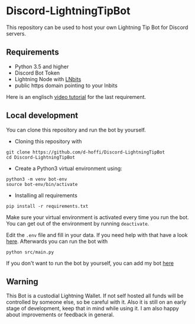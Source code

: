 # Discord-LightningTipBot

This repository can be used to host your own Lightning Tip Bot for Discord servers.

## Requirements

* Python 3.5 and higher
* Discord Bot Token
* Lightning Node with [LNbits](https://github.com/lnbits/lnbits-legend)
* public https domain pointing to your lnbits

Here is an englisch [video tutorial](https://www.youtube.com/watch?v=ZIvExdnN1PQ&t) for the last requirement.

## Local development

You can clone this repository and run the bot by yourself.
  
  * Cloning this repository with
   ```
   git clone https://github.com/d-hoffi/Discord-LightningTipBot
   cd Discord-LightningTipBot
   ```
   * Create a Python3 virtual environment using:
   ```
   python3 -m venv bot-env
   source bot-env/bin/activate
   ```
   * Installing all requirements
   ```
   pip install -r requirements.txt
   ```

Make sure your virtual environment is activated every time you run the bot.
You can get out of the environment by running `deactivate`.

Edit the `.env` file and fill in your data. If you need help with that have a look [here](https://github.com/d-hoffi/Discord-LightningTipBot/blob/main/docs/guide/env-file.md).
Afterwards you can run the bot with
```
python src/main.py
```

If you don't want to run the bot by yourself, you can add my bot [here](https://discord.com/api/oauth2/authorize?client_id=895724341591953528&permissions=43008&scope=bot)

## Warning

This Bot is a custodial Lightning Wallet. If not self hosted all funds will be controlled by someone else, so be careful with it.
Also it is still on an early stage of development, keep that in mind while using it.
I am also happy about improvements or feedback in general.
